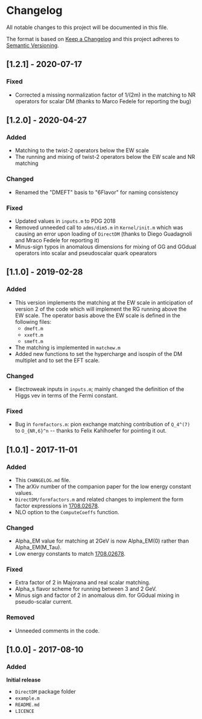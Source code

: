 # Changelog

All notable changes to this project will be documented in this file.

The format is based on [Keep a Changelog](http://keepachangelog.com/en/1.0.0/)
and this project adheres to [Semantic Versioning](http://semver.org/spec/v2.0.0.html).

## [1.2.1] - 2020-07-17
### Fixed
- Corrected a missing normalization factor of 1/(2m) in the matching to NR operators for scalar DM (thanks to Marco Fedele for reporting the bug)

## [1.2.0] - 2020-04-27
### Added
- Matching to the twist-2 operators below the EW scale
- The running and mixing of twist-2 operators below the EW scale and NR matching
### Changed
- Renamed the "DMEFT" basis to "6Flavor" for naming consistency
### Fixed
- Updated values in `inputs.m` to PDG 2018
- Removed unneeded call to `adms/dim5.m` in `Kernel/init.m` which was causing an error upon loading of `DirectDM` (thanks to Diego Guadagnoli and Mraco Fedele for reporting it)
- Minus-sign typos in anomalous dimensions for mixing of GG and GGdual operators into scalar and pseudoscalar quark opearators


## [1.1.0] - 2019-02-28
### Added
- This version implements the matching at the EW scale in anticipation of version 2 of the code which will implement the RG running above the EW scale. The operator basis above the EW scale is defined in the following files:
   - `dmeft.m`
   - `xxeft.m`
   - `smeft.m`
- The matching is implemented in `matchew.m`
- Added new functions to set the hypercharge and isospin of the DM multiplet and to set the EFT scale.
### Changed
- Electroweak inputs in `inputs.m`; mainly changed the definition of the Higgs vev in terms of the Fermi constant.
### Fixed
- Bug in `formfactors.m`: pion exchange matching contribution of `Q_4^(7)` to `O_{NR,6}^n` -- thanks to Felix Kahlhoefer for pointing it out. 

## [1.0.1] - 2017-11-01
### Added
- This `CHANGELOG.md` file.
- The arXiv number of the companion paper for the low energy constant values.
- `DirectDM/formfactors.m` and related changes to implement the form factor expressions in [1708.02678](https://arxiv.org/abs/1708.02678).
- NLO option to the `ComputeCoeffs` function.
### Changed
- Alpha_EM value for matching at 2GeV is now Alpha_EM(0) rather than Alpha_EM(M_Tau).
- Low energy constants to match [1708.02678](https://arxiv.org/abs/1708.02678).
### Fixed
- Extra factor of 2 in Majorana and real scalar matching.
- Alpha_s flavor scheme for running between 3 and 2 GeV.
- Minus sign and factor of 2 in anomalous dim. for GGdual mixing in pseudo-scalar current.
### Removed
- Unneeded comments in the code.

## [1.0.0] - 2017-08-10
### Added
**Initial release**
- `DirectDM` package folder
- `example.m`
- `README.md`
- `LICENCE`
